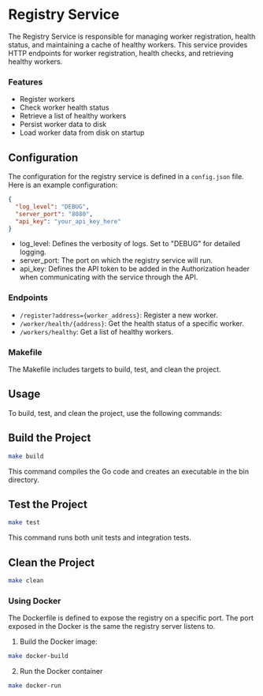 # Registry Service

The Registry Service is responsible for managing worker registration, health status, and maintaining a cache of healthy workers. This service provides HTTP endpoints for worker registration, health checks, and retrieving healthy workers.

### Features

- Register workers
- Check worker health status
- Retrieve a list of healthy workers
- Persist worker data to disk
- Load worker data from disk on startup

## Configuration

The configuration for the registry service is defined in a `config.json` file. Here is an example configuration:

```json
{
  "log_level": "DEBUG",
  "server_port": "8080",
  "api_key": "your_api_key_here"
}
```
- log_level: Defines the verbosity of logs. Set to "DEBUG" for detailed logging.
- server_port: The port on which the registry service will run.
- api_key: Defines the API token to be added in the Authorization header when communicating with the service through the API.

### Endpoints

- `/register?address={worker_address}`: Register a new worker.
- `/worker/health/{address}`: Get the health status of a specific worker.
- `/workers/healthy`: Get a list of healthy workers.

### Makefile

The Makefile includes targets to build, test, and clean the project.

## Usage
To build, test, and clean the project, use the following commands:

## Build the Project
```bash
make build
```
This command compiles the Go code and creates an executable in the bin directory.

## Test the Project
```bash
make test
```
This command runs both unit tests and integration tests.

## Clean the Project
```bash
make clean
```

### Using Docker
The Dockerfile is defined to expose the registry on a specific port.
The port exposed in the Docker is the same the registry server listens to.

1. Build the Docker image:
```bash
make docker-build
```

2. Run the Docker container
```bash
make docker-run
```

